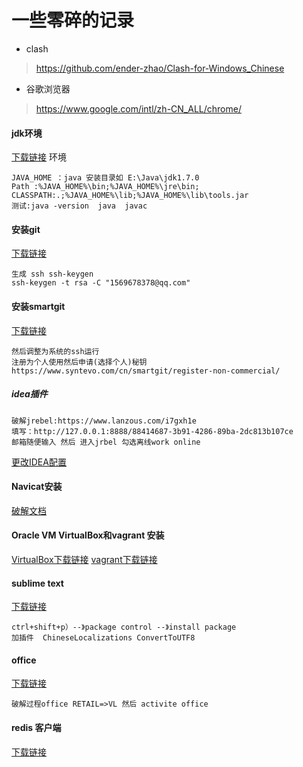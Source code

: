 # 一些零碎的记录



- clash

> https://github.com/ender-zhao/Clash-for-Windows_Chinese

- 谷歌浏览器

> https://www.google.com/intl/zh-CN_ALL/chrome/

#### jdk环境

[下载链接](http://www.oracle.com/technetwork/java/javase/downloads/jdk8-downloads-2133151.html)
环境

```
JAVA_HOME ：java 安装目录如 E:\Java\jdk1.7.0
Path :%JAVA_HOME%\bin;%JAVA_HOME%\jre\bin;
CLASSPATH:.;%JAVA_HOME%\lib;%JAVA_HOME%\lib\tools.jar
测试:java -version  java  javac
```



#### 安装git

[下载链接](https://git-scm.com/download/win)

```
生成 ssh ssh-keygen
ssh-keygen -t rsa -C "1569678378@qq.com"
```

#### 安装smartgit

[下载链接](https://www.syntevo.com/smartgit/download/)

```
然后调整为系统的ssh运行
注册为个人使用然后申请(选择个人)秘钥
https://www.syntevo.com/cn/smartgit/register-non-commercial/
```

##### idea插件

```
破解jrebel:https://www.lanzous.com/i7gxh1e 
填写：http://127.0.0.1:8888/88414687-3b91-4286-89ba-2dc813b107ce
邮箱随便输入 然后 进入jrbel 勾选离线work online
```

[更改IDEA配置](https://yakax.gitee.io/idea%E4%B8%80%E5%AE%9A%E8%A6%81%E6%94%B9%E7%9A%84%E5%87%A0%E6%9D%A1%E9%85%8D%E7%BD%AE/)

#### Navicat安装

[破解文档](https://yakax.gitee.io/%E7%A0%B4%E8%A7%A3%E6%9C%80%E6%96%B0%E7%89%88navicat/)

#### Oracle VM VirtualBox和vagrant 安装

[VirtualBox下载链接](https://www.virtualbox.org/)
[vagrant下载链接](https://www.vagrantup.com/)

#### sublime text

[下载链接](https://www.sublimetext.com/)

```
ctrl+shift+p）--》package control --》install package
加插件  ChineseLocalizations ConvertToUTF8
```

#### office

[下载链接](https://www.lanzous.com/i7gxh0d)

```
破解过程office RETAIL=>VL 然后 activite office
```

#### redis 客户端

[下载链接](https://github.com/qishibo/AnotherRedisDesktopManager)
